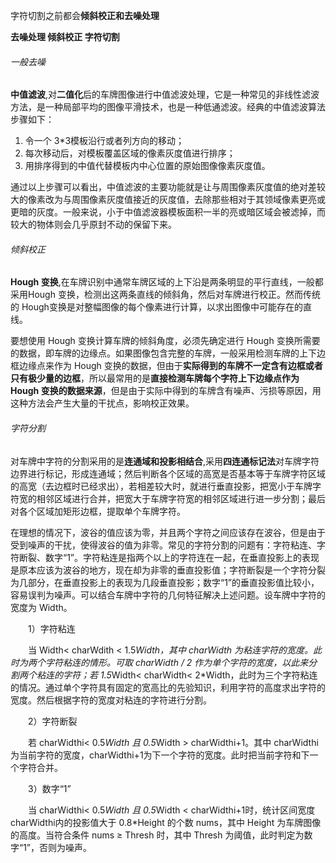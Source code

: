 字符切割之前都会**倾斜校正和去噪处理**

**去噪处理   倾斜校正   字符切割**

###### 一般去噪

**中值滤波**,对**二值化**后的车牌图像进行中值滤波处理，它是一种常见的非线性滤波方法，是一种局部平均的图像平滑技术，也是一种低通滤波。经典的中值滤波算法步骤如下：

1.  令一个 3*3模板沿行或者列方向的移动；
2.  每次移动后，对模板覆盖区域的像素灰度值进行排序；
3.  用排序得到的中值代替模板内中心位置的原始图像像素灰度值。

通过以上步骤可以看出，中值滤波的主要功能就是让与周围像素灰度值的绝对差较大的像素改为与周围像素灰度值接近的灰度值，去除那些相对于其领域像素更亮或更暗的灰度。一般来说，小于中值滤波器模板面积一半的亮或暗区域会被滤掉，而较大的物体则会几乎原封不动的保留下来。

###### 倾斜校正

**Hough 变换**,在车牌识别中通常车牌区域的上下沿是两条明显的平行直线，一般都采用Hough 变换，检测出这两条直线的倾斜角，然后对车牌进行校正。然而传统的 Hough变换是对整幅图像的每个像素进行计算，以求出图像中可能存在的直线。

要想使用 Hough 变换计算车牌的倾斜角度，必须先确定进行 Hough 变换所需要的数据，即车牌的边缘点。如果图像包含完整的车牌，一般采用检测车牌的上下边框边缘点来作为 Hough 变换的数据，但由于**实际得到的车牌不一定含有边框或者只有极少量的边框**，所以最常用的是**直接检测车牌每个字符上下边缘点作为Hough 变换的数据来源**，但是由于实际中得到的车牌含有噪声、污损等原因，用这种方法会产生大量的干扰点，影响校正效果。

###### 字符分割

对车牌中字符的分割采用的是**连通域和投影相结合**,采用**四连通标记法**对车牌字符边界进行标记，形成连通域；然后判断各个区域的高宽是否基本等于车牌字符区域的高宽（去边框时已经求出），若相差较大时，就进行垂直投影，把宽小于车牌字符宽的相邻区域进行合并，把宽大于车牌字符宽的相邻区域进行进一步分割；最后对各个区域加矩形边框，提取单个车牌字符。

在理想的情况下，波谷的值应该为零，并且两个字符之间应该存在波谷，但是由于受到噪声的干扰，使得波谷的值为非零。常见的字符分割的问题有：字符粘连、字符断裂、数字“1”。字符粘连是指两个以上的字符连在一起，在垂直投影上的表现是原本应该为波谷的地方，现在却为非零的垂直投影值；字符断裂是一个字符分裂为几部分，在垂直投影上的表现为几段垂直投影；数字“1”的垂直投影值比较小，容易误判为噪声。可以结合车牌中字符的几何特征解决上述问题。设车牌中字符的宽度为 Width。

　　1）字符粘连

　　当 Width< charWdith < 1.5*Width，其中 charWidth 为粘连字符的宽度。此时为两个字符粘连的情形。可取 charWidth / 2 作为单个字符的宽度，以此来分割两个粘连的字符；若 1.5*Width< charWidth< 2*Width，此时为三个字符粘连的情况。通过单个字符具有固定的宽高比的先验知识，利用字符的高度求出字符的宽度。然后根据字符的宽度对粘连的字符进行分割。

　　2）字符断裂

　　若 charWidthi< 0.5*Width 且 0.5*Width > charWidthi+1。其中 charWidthi为当前字符的宽度，charWidthi+1为下一个字符的宽度。此时把当前字符和下一个字符合并。

　　3）数字“1”

　　当 charWidthi< 0.5*Width 且 0.5*Width < charWidthi+1时，统计区间宽度 charWidthi内的投影值大于 0.8*Height 的个数 nums，其中 Height 为车牌图像的高度。当符合条件 nums ≥ Thresh 时，其中 Thresh 为阈值，此时判定为数字“1”，否则为噪声。